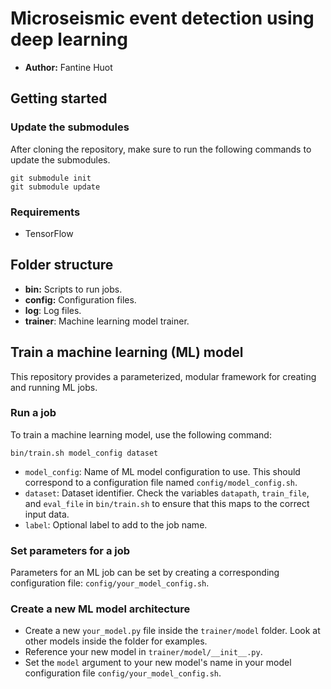 # Microseismic event detection using deep learning

- **Author:** Fantine Huot

## Getting started

### Update the submodules
After cloning the repository, make sure to run the following commands to
update the submodules.

```
git submodule init
git submodule update
```

### Requirements

- TensorFlow

## Folder structure

- **bin:** Scripts to run jobs.
- **config:** Configuration files. 
- **log**: Log files.
- **trainer**: Machine learning model trainer.

## Train a machine learning (ML) model

This repository provides a parameterized, modular framework for creating and
running ML jobs.

### Run a job
To train a machine learning model, use the following command:
```
bin/train.sh model_config dataset
```

- `model_config`: Name of ML model configuration to use. This should correspond 
to a configuration file named `config/model_config.sh`.
- `dataset`: Dataset identifier. Check the variables `datapath`, `train_file`,
and `eval_file` in `bin/train.sh` to ensure that this maps to the correct input
 data.
- `label`: Optional label to add to the job name.

### Set parameters for a job
Parameters for an ML job can be set by creating a corresponding configuration
file: `config/your_model_config.sh`. 

### Create a new ML model architecture
- Create a new `your_model.py` file inside the `trainer/model` folder. Look at
other models inside the folder for examples.
- Reference your new model in `trainer/model/__init__.py`.
- Set the `model` argument to your new model's name in your model configuration
file `config/your_model_config.sh`.
